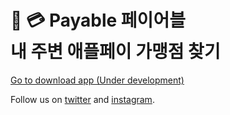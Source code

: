 <h1>
 💳 Payable 페이어블 <br />
내 주변 애플페이 가맹점 찾기
</h1>

[Go to download app (Under development)](https://payable.kr)

Follow us on [twitter](https://twitter.com/payable_kr) and [instagram](https://instagram.com/payable.official).
